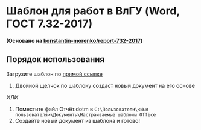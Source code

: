 # Шаблон для работ в ВлГУ (Word, ГОСТ 7.32-2017)

**(Основано на [konstantin-morenko/report-732-2017](https://github.com/konstantin-morenko/report-732-2017))**

## Порядок использования

Загрузите шаблон по [прямой ссылке](https://github.com/dadyarri/WordReportTemplate/raw/master/%D0%9E%D1%82%D1%87%D1%91%D1%82.dotm)

1. Двойной щелчок по шаблону создаст новый документ на его основе

*ИЛИ*

1. Поместите файл Отчёт.dotm в `C:\Пользователи\<Имя пользователя>\Документы\Настраиваемые шаблоны Office`
2. Создайте новый документ из шаблона и готово!
